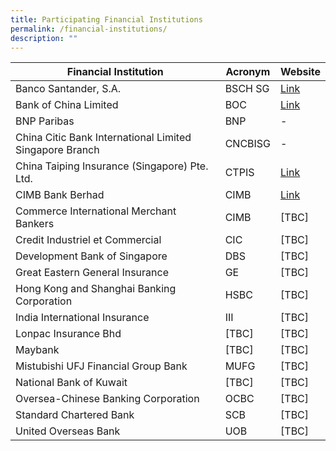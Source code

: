 ```yaml
---
title: Participating Financial Institutions
permalink: /financial-institutions/
description: ""
---
```

| Financial Institution | Acronym | Website |
| -------- | -------- | -------- |
| Banco Santander, S.A.     | BSCH SG     |  [Link](https://www.santander.com/en/home)    |
|Bank of China Limited     | BOC |  [Link](https://pic.bankofchina.com/bocappd/singapore/202001/P020200120598567918624.pdf)    |
| BNP Paribas     | BNP     | -     |
| China Citic Bank International Limited Singapore Branch     | CNCBISG     | -     |
| China Taiping Insurance (Singapore) Pte. Ltd.     | CTPIS     | [Link](www.sg.cntaiping.com)     |
| CIMB Bank Berhad     | CIMB     | [Link](https://www.cimb.com.sg/en/business/help-support/forms-download-center.html)     |
| Commerce International Merchant Bankers     | CIMB     | [TBC]     |
| Credit Industriel et Commercial     | CIC     | [TBC]     |
| Development Bank of Singapore     | DBS     | [TBC]     |
| Great Eastern General Insurance     | GE     | [TBC]     |
| Hong Kong and Shanghai Banking Corporation     | HSBC     | [TBC]     |
| India International Insurance     | III     | [TBC]     |
| Lonpac Insurance Bhd     | [TBC]     | [TBC]     |
| Maybank     | [TBC]     | [TBC]     |
| Mistubishi UFJ Financial Group Bank     | MUFG     | [TBC]     |
| National Bank of Kuwait     | [TBC]     | [TBC]     |
| Oversea-Chinese Banking Corporation     | OCBC     | [TBC]     |
| Standard Chartered Bank     | SCB     | [TBC]     |
| United Overseas Bank    | UOB     | [TBC]     |
